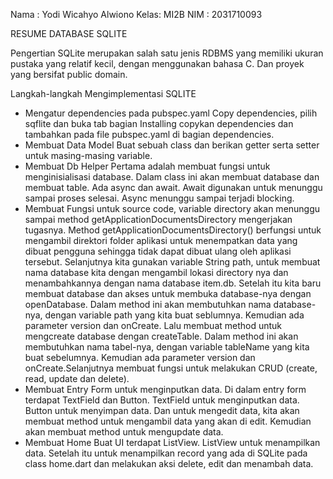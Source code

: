Nama : Yodi Wicahyo Alwiono
Kelas: MI2B
NIM  : 2031710093

RESUME DATABASE SQLITE

Pengertian SQLite merupakan salah satu jenis RDBMS yang memiliki ukuran pustaka yang relatif kecil, dengan menggunakan bahasa C.
Dan proyek yang bersifat public domain.


Langkah-langkah Mengimplementasi SQLITE 
- Mengatur dependencies pada pubspec.yaml Copy dependencies, pilih sqflite dan buka tab bagian Installing copykan dependencies dan tambahkan pada file pubspec.yaml di bagian dependencies. 
- Membuat Data Model Buat sebuah class dan berikan getter serta setter untuk masing-masing variable. 
- Membuat Db Helper Pertama adalah membuat fungsi untuk menginisialisasi database. Dalam class ini akan membuat database dan membuat table. Ada async dan await. Await digunakan untuk menunggu sampai proses selesai. Async menunggu sampai terjadi blocking. 
- Membuat Fungsi untuk source code, variable directory akan menunggu sampai method getApplicationDocumentsDirectory mengerjakan tugasnya. Method getApplicationDocumentsDirectory() berfungsi untuk mengambil direktori folder aplikasi untuk menempatkan data yang dibuat pengguna sehingga tidak dapat dibuat ulang oleh aplikasi tersebut.
Selanjutnya kita gunakan variable String path, untuk membuat nama database kita dengan mengambil lokasi directory nya dan menambahkannya dengan nama database item.db. Setelah itu kita baru membuat database dan akses untuk membuka database-nya dengan openDatabase. Dalam method ini akan membutuhkan nama database-nya, dengan variable path yang kita buat seblumnya. Kemudian ada parameter version dan onCreate.
Lalu membuat method untuk mengcreate database dengan createTable. Dalam method ini akan membutuhkan nama tabel-nya, dengan variable tableName yang kita buat sebelumnya. Kemudian ada parameter version dan onCreate.Selanjutnya membuat fungsi untuk melakukan CRUD (create, read, update dan delete).
- Membuat Entry Form untuk menginputkan data. Di dalam entry form terdapat TextField dan Button. TextField untuk menginputkan data. Button untuk menyimpan data. Dan untuk mengedit data, kita akan membuat method untuk mengambil data yang akan di edit. Kemudian akan membuat method untuk mengupdate data. 
- Membuat Home Buat UI terdapat ListView. ListView untuk menampilkan data. Setelah itu untuk menampilkan record yang ada di SQLite pada class home.dart dan melakukan aksi delete, edit dan menambah data.
